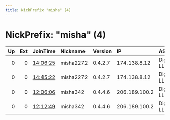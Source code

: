 ```yaml
---
title: NickPrefix "misha" (4)
---
```


# NickPrefix: "misha" (4)

|   Up |   Ext | JoinTime                                                                                            | Nickname   | Version   | IP            | AS                | CC   |   ORp |   Dirp | OS    | Contact         |   eFamMembers |
|-----:|------:|:----------------------------------------------------------------------------------------------------|:-----------|:----------|:--------------|:------------------|:-----|------:|-------:|:------|:----------------|--------------:|
|    0 |     0 | [14:06:25](https://metrics.torproject.org/rs.html#details/BB70288D4A7A2DE47415D648EAD104F974FA841E) | misha2272  | 0.4.2.7   | 174.138.8.12  | DigitalOcean, LLC | nl   |   443 |      0 | Linux | misha2272@ya.ru |             1 |
|    0 |     0 | [14:45:22](https://metrics.torproject.org/rs.html#details/41672A00B66E15637C43BEE7B3AF39E5E3B7E7D4) | misha2272  | 0.4.2.7   | 174.138.8.12  | DigitalOcean, LLC | nl   |   443 |      0 | Linux | misha2272@ya.ru |             1 |
|    0 |     0 | [12:06:06](https://metrics.torproject.org/rs.html#details/E1E648A59645A543D7A2AF38D53F162ABFB9E6EB) | misha342   | 0.4.4.6   | 206.189.100.2 | DigitalOcean, LLC | nl   |   443 |      0 | Linux | misha342@ya.ru  |             1 |
|    0 |     0 | [12:12:49](https://metrics.torproject.org/rs.html#details/2491083D0ADBD9F43DD3BF9141CDF42DF5419CBB) | misha342   | 0.4.4.6   | 206.189.100.2 | DigitalOcean, LLC | nl   |   443 |      0 | Linux | misha342@ya.ru  |             1 |
